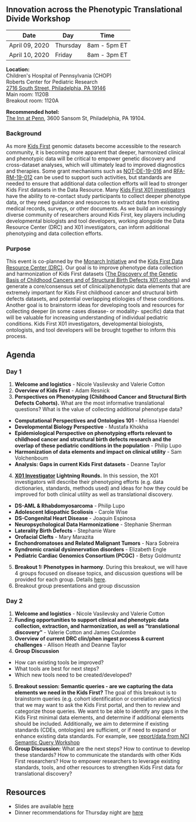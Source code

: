 ## Innovation across the Phenotypic Translational Divide Workshop

Date | Day | Time
-- | -- | --
April 09, 2020 | Thursday | 8am - 5pm ET  
April 10, 2020 | Friday | 8am - 3pm ET  

**Location:**   
Children's Hospital of Pennsylvania (CHOP)  
Roberts Center for Pediatric Research  
[2716 South Street, Philadelphia, PA 19146](https://www.google.com/maps/place/2716+South+St,+Philadelphia,+PA+19146/@39.945664,-75.1887371,17z/data=!3m1!4b1!4m5!3m4!1s0x89c6c643a00a67ef:0xd0156a32f0be7710!8m2!3d39.945664!4d-75.1865484)  
Main room: 1120B  
Breakout room: 1120A  

**Recommended hotel:**  
[The Inn at Penn](https://www3.hilton.com/en/hotels/pennsylvania/the-inn-at-penn-a-hilton-hotel-PHLIDHH/index.html?WT.mc_id=zlada0ww1hi2psh3ggl4advcty5dkt6multibr7_153669424_1003528&gclid=CjwKCAiA6vXwBRBKEiwAYE7iSxE7Sys9TshVmauM0SldKRli4EsqtZePORAmA2TkHZ8qJXevlEvJ1RoCSfIQAvD_BwE&gclsrc=aw.ds), 3600 Sansom St, Philadelphia, PA 19104.

### Background

As more [Kids First](https://kidsfirstdrc.org/) genomic datasets become accessible to the research community, it is becoming more apparent that deeper, harmonized clinical and phenotypic data will be critical to empower genetic discovery and cross-dataset analyses, which will ultimately lead to improved diagnostics and therapies. 
Some grant mechanisms such as [NOT-DE-19-016](https://grants.nih.gov/grants/guide/notice-files/NOT-DE-19-016.html) and [RFA-RM-19-012](https://grants.nih.gov/grants/guide/rfa-files/RFA-RM-19-012.html) can be used to support such activities, but standards are needed to ensure that additional data collection efforts will lead to stronger Kids First datasets in the Data Resource. Many [Kids First X01 investigators](https://commonfund.nih.gov/kidsfirst/x01projects) have the ability to re-contact study participants to collect deeper phenotype data, or they need guidance and resources to extract data from existing medical records, surveys, or other documents. As we build an increasingly diverse community of researchers around Kids First, key players including developmental biologists and tool developers, working alongside the Data Resource Center (DRC) and X01 investigators, can inform additional phenotyping and data collection efforts. 

### Purpose

This event is co-planned by the [Monarch Initiative](https://monarchinitiative.org/) and the [Kids First Data Resource Center (DRC)](https://kidsfirstdrc.org/). Our goal is to improve phenotype data collection and harmonization of Kids First datasets ([The Discovery of the Genetic Basis of Childhood Cancers and of Structural Birth Defects X01 cohorts](https://commonfund.nih.gov/kidsfirst/x01projects)) and generate a core/consensus set of clinical/phenotypic data elements that are extremely important for Kids First childhood cancer and structural birth defects datasets, and potential overlapping etiologies of these conditions. Another goal is to brainstorm ideas for developing tools and resources for collecting deeper (in some cases disease- or modality- specific) data that will be valuable for increasing understanding of individual pediatric conditions. Kids First X01 investigators, developmental biologists, ontologists, and tool developers will be brought together to inform this process.  

## Agenda

### Day 1 
1. **Welcome and logistics** - Nicole Vasilevsky and Valerie Cotton 
2. **Overview of Kids First** - Adam Resnick
3. **Perspectives on Phenotyping (Childhood Cancer and Structural Birth Defects Cohorts).** What are the most informative translational questions? What is the value of collecting additional phenotype data?  
  - **Computational Perspectives and Ontologies 101** - Melissa Haendel
  - **Developmental Biology Perspective** - Mustafa Khokha
  - **Epidemiological Perspective on phenotyping efforts relevant to childhood cancer and structural birth defects research and the overlap of these pediatric conditions in the population** - Philip Lupo
  - **Harmonization of data elements and impact on clinical utility** - Sam Volchenboum
  - **Analysis: Gaps in current Kids First datasets** - Deanne Taylor
4. **[X01 Investigator](https://commonfund.nih.gov/kidsfirst/x01projects) Lightning Rounds.** In this session, the X01 investigators will describe their phenotyping efforts (e.g. data dictionaries, standards, methods used) and ideas for how they could be improved for both clinical utility as well as translational discovery.  
  - **DS-AML & Rhabdomyosarcoma** - Philip Lupo
  - **Adolescent Idiopathic Scoliosis** - Carole Wise
  - **DS-Congenital Heart Disease** - Joaquin Espinosa
  - **Neuropsychological Data Harmonizatione** - Stephanie Sherman
  - **Laterality Birth Defects** - Stephanie Ware
  - **Orofacial Clefts** - Mary Marazita
  - **Enchondromatoses and Related Malignant Tumors** - Nara Sobreira
  - **Syndromic cranial dysinnervation disorders** - Elizabeth Engle
  - **Pediatric Cardiac Genomics Consortium (PCGC)** - Betsy Goldmuntz
5. **Breakout 1: Phenotypes in harmony**. During this breakout, we will have 4 groups focused on disease topics, and discussion questions will be provided for each group. Details [here](https://github.com/monarch-initiative/phenomics/blob/master/docs/pages/clin-phen-breakout-1.md).
6. Breakout group presentations and group discussion

### Day 2

1. **Welcome and logistics** - Nicole Vasilevsky and Valerie Cotton 
2. **Funding opportunities to support clinical and phenotypic data collection, extraction, and harmonization, as well as “translational discovery”** - Valerie Cotton and James Coulombe
3. **Overview of current DRC clin/phen ingest process & current challenges** - Allison Heath and Deanne Taylor
4. **Group Discussion**
  - How can existing tools be improved? 
  - What tools are best for next steps? 
  - Which new tools need to be created/developed?
5. **Breakout session: Semantic queries - are we capturing the data elements we need in the Kids First?** The goal of this breakout is to brainstorm queries (e.g. cohort identification or correlation analytics) that we may want to ask the Kids First portal, and then to review and categorize those queries. We want to be able to identify any gaps in the Kids First minimal data elements, and determine if additional elements should be included. Additionally, we aim to determine if existing standards (CDEs, ontologies) are sufficient, or if need to expand or enhance existing data standards. For example, see [report/data from NCI Semantic Query Workshop](https://zenodo.org/record/3611647#.XjyiP1JKhZg)
6. **Group Discussion:** What are the next steps? How to continue to develop these standards? How to communicate the standards with other Kids First researchers?  How to empower researchers to leverage existing standards, tools, and other resources to strengthen Kids First data for translational discovery? 

## Resources

- Slides are available [here](https://docs.google.com/presentation/d/1rJh6IQcVoPbSHOzZpxq7rC4qkU-VDx4d9XMu0F0udYI/edit#slide=id.p)  
- Dinner recommendations for Thursday night are [here](https://docs.google.com/spreadsheets/d/1wxa3jiKCtKnFXMbgRlUfQ5at6-_QvTE12LpUhhVuuZw/edit#gid=0)





